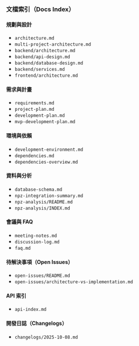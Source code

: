 ### 文檔索引（Docs Index）

#### 規劃與設計
- `architecture.md`
- `multi-project-architecture.md`
- `backend/architecture.md`
- `backend/api-design.md`
- `backend/database-design.md`
- `backend/services.md`
- `frontend/architecture.md`

#### 需求與計畫
- `requirements.md`
- `project-plan.md`
- `development-plan.md`
- `mvp-development-plan.md`

#### 環境與依賴
- `development-environment.md`
- `dependencies.md`
- `dependencies-overview.md`

#### 資料與分析
- `database-schema.md`
- `npz-integration-summary.md`
- `npz-analysis/README.md`
- `npz-analysis/INDEX.md`

#### 會議與 FAQ
- `meeting-notes.md`
- `discussion-log.md`
- `faq.md`

#### 待解決事項（Open Issues）
- `open-issues/README.md`
- `open-issues/architecture-vs-implementation.md`

#### API 索引
- `api-index.md`

#### 開發日誌（Changelogs）
- `changelogs/2025-10-08.md`



